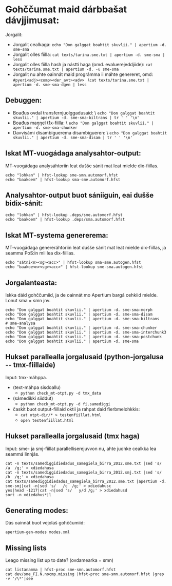 # Gohččumat maid dárbbašat dávjjimusat:

Jorgalit:
* Jorgalit cealkaga: ```echo "Don galggat boahtit skuvlii." | apertium -d. sme-sma```
* Jorgalit olles fiilla: ```cat texts/tarina.sme.txt | apertium -d. sme-sma | less```
* Jorgalit olles fiilla hash ja nástti haga (omd. evaluerejeddjiide): ```cat texts/tarina.sme.txt | apertium -d. -u sme-sma```
* Jorgalit nu ahte oainnát maid prográmma ii máhte genereret, omd: ```#pyeri<adj><comp><der_avt><adv> ```
 \\```cat texts/tarina.sme.txt | apertium -d. sme-sma-dgen | less```
## Debuggen:
* Boađus ovdal transfernjuolggadusaid: \\
```echo "Don galggat boahtit skuvlii." | apertium -d. sme-sma-biltrans | tr ' ' '\n'```
* Boađus maŋŋel t1x-fiilla: \\
```echo "Don galggat boahtit skuvlii." | apertium -d. sme-sma-chunker```
* Davvisámi disambiguerema disambigueren: \\
```echo "Don galggat boahtit skuvlii." | apertium -d. sme-sma-disam | tr ' ' '\n'```

## Iskat MT-vuogádaga analysahtor-output:
MT-vuogádaga analysáhtoriin leat dušše sánit mat leat mielde dix-fiillas.

```
echo "lohkan" | hfst-lookup sme-smn.automorf.hfst
echo "baakoem" | hfst-lookup sma-sme.automorf.hfst
```

## Analysahtor-output buot sániiguin, eai dušše bidix-sánit:
```
echo "lohkan" | hfst-lookup .deps/sme.automorf.hfst
echo "baakoem" | hfst-lookup .deps/sma.automorf.hfst
```

## Iskat MT-systema genererema:
MT-vuogádaga genereráhtoriin leat dušše sánit mat leat mielde dix-fiillas, ja seamma PoS:in mii lea dix-fiillas.
```
echo "sátni<n><sg><acc>" | hfst-lookup sma-sme.autogen.hfst
echo "baakoe<n><sg><acc>" | hfst-lookup sme-sma.autogen.hfst
```

## Jorgalanteasta:
Iskka dáid gohččumiid, ja de oainnát mo Apertium bargá cehkiid mielde. Lonut sma = smn jnv.
```
echo "Don galggat boahtit skuvlii." | apertium -d. sme-sma-morph
echo "Don galggat boahtit skuvlii." | apertium -d. sme-sma-disam
echo "Don galggat boahtit skuvlii." | apertium -d. sme-sma-biltrans   # sme-analysa
echo "Don galggat boahtit skuvlii." | apertium -d. sme-sma-chunker
echo "Don galggat boahtit skuvlii." | apertium -d. sme-sma-interchunk3
echo "Don galggat boahtit skuvlii." | apertium -d. sme-sma-postchunk
echo "Don galggat boahtit skuvlii." | apertium -d. sme-sma
```

## Hukset parallealla jorgalusaid (python-jorgalusa -- tmx-fiillaide)

Input: tmx-máhppa.

* (text-máhpa sisdoallu)
    - `python check_mt-otpt.py -d tmx_data`
* (sámedikki siiddut)
    - `python check_mt-otpt.py -d fi.samediggi`
* časkit buot output-fiillaid oktii ja rahpat daid fierbmelohkkis:
    - `cat otpt-dir/* > testenfiillat.html`
    - `open testenfiillat.html`

## Hukset parallealla jorgalusaid (tmx haga)

Input: sme- ja smj-fiillat parallelliserejuvvon nu, ahte juohke cealkka lea seammá linnjás.

```
cat -n texts/samediggidiedadus_samegiela_birra_2012.sme.txt |sed 's/	/a	/g;' > xdiedahusa
cat -n texts/samediggidiedadus_samegiela_birra_2012.smj.txt |sed 's/	/b	/g;' > xdiedahusa
cat texts/samediggidiedadus_samegiela_birra_2012.sme.txt |apertium -d. sme-smj|cat -n|sed 's/	/c	/g;' > xdiedahusc
yes|head -1217|cat -n|sed 's/	y/d	/g;' > xdiedahusd
sort -n xdiedahus*|l
```

## Generating modes:
Dás oainnát buot vejolaš gohččumiid:
```
apertium-gen-modes modes.xml
```

## Missing lists

Leago missing list up to date?  (ovdamearka = smn)

```
cat listanamma | hfst-proc sme-smn.automorf.hfst
cat dev/sme_FI.N.nocmp.missing |hfst-proc sme-smn.automorf.hfst |grep -v '/\*'|see
```
